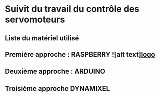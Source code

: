 # Suivit du travail du contrôle des servomoteurs 

## Liste du matériel utilisé   

## Première approche : RASPBERRY  ![alt text][logo](https://s1.qwant.com/thumbr/0x380/9/b/9ab45843981493d822d81040e6e2b2f40f8b16faa10ec4879d738368d87bdc/Raspberry_Pi_logo.jpg?u=http%3A%2F%2Fwww.esa.int%2Fvar%2Fesa%2Fstorage%2Fimages%2Fesa_multimedia%2Fimages%2F2016%2F10%2Fraspberry_pi_logo%2F16166824-1-eng-GB%2FRaspberry_Pi_logo.jpg&q=0&b=1&p=0&a=1 "Logo Title Text 1")

## Deuxième approche : ARDUINO 

## Troisième approche DYNAMIXEL 
